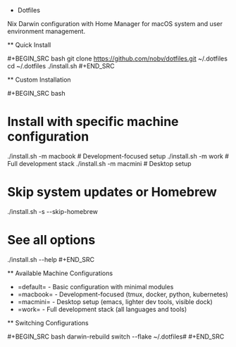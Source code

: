 * Dotfiles

Nix Darwin configuration with Home Manager for macOS system and user environment management.

** Quick Install

#+BEGIN_SRC bash
git clone https://github.com/nobv/dotfiles.git ~/.dotfiles
cd ~/.dotfiles
./install.sh
#+END_SRC

** Custom Installation

#+BEGIN_SRC bash
# Install with specific machine configuration
./install.sh -m macbook      # Development-focused setup
./install.sh -m work         # Full development stack
./install.sh -m macmini      # Desktop setup

# Skip system updates or Homebrew
./install.sh -s --skip-homebrew

# See all options
./install.sh --help
#+END_SRC

** Available Machine Configurations

- =default= - Basic configuration with minimal modules
- =macbook= - Development-focused (tmux, docker, python, kubernetes)
- =macmini= - Desktop setup (emacs, lighter dev tools, visible dock)
- =work= - Full development stack (all languages and tools)

** Switching Configurations

#+BEGIN_SRC bash
darwin-rebuild switch --flake ~/.dotfiles#<machine>
#+END_SRC
